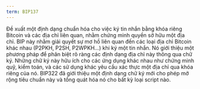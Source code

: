 ```yaml
---
term: BIP137
---
```


Đề xuất một định dạng chuẩn hóa cho việc ký tin nhắn bằng khóa riêng Bitcoin và các địa chỉ liên quan, nhằm chứng minh quyền sở hữu một địa chỉ. BIP này nhằm giải quyết sự mơ hồ liên quan đến các loại địa chỉ Bitcoin khác nhau (P2PKH, P2SH, P2WPKH...) khi ký một tin nhắn. Nó giới thiệu một phương pháp để phân biệt rõ ràng các định dạng địa chỉ này thông qua chữ ký. Những chữ ký này hữu ích cho các ứng dụng khác nhau như chứng minh quỹ, kiểm toán, và các sử dụng khác yêu cầu xác thực một địa chỉ qua khóa riêng của nó. BIP322 đã giới thiệu một định dạng chữ ký mới cho phép mở rộng tiêu chuẩn này và tổng quát hóa nó cho bất kỳ loại script nào.